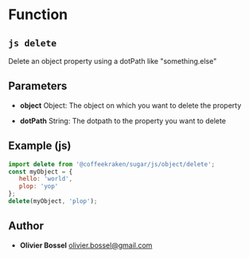 
# Function


## ```js delete ```


Delete an object property using a dotPath like "something.else"

## Parameters

- **object**  Object: The object on which you want to delete the property

- **dotPath**  String: The dotpath to the property you want to delete



## Example (js)

```js
import delete from '@coffeekraken/sugar/js/object/delete';
const myObject = {
   hello: 'world',
   plop: 'yop'
};
delete(myObject, 'plop');
```


## Author
- **Olivier Bossel** <a href="mailto:olivier.bossel@gmail.com">olivier.bossel@gmail.com</a> 



